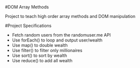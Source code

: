 
#DOM Array Methods
<p>Project to teach high order array methods and DOM manipulation<p>

#Project Specifications
<ul>
<li>Fetch random users from the randomuser.me API</li>
<li>Use forEach() to loop and output user/wealth</li>
<li>Use map() to double wealth</li>
<li>Use filter() to filter only millionaires</li>
<li>Use sort() to sort by wealth</li>
<li>Use reduce() to add all wealth</li>
</ul>
